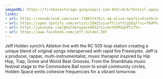 ```yaml
---
imageURL: https://firebasestorage.googleapis.com:443/v0/b/festivl.appspot.com/o/userContent%2F2F2B6F61-A008-4981-9044-B2449A1249F3.png?alt=media&token=db5c9648-a882-42d6-9205-a946dfd09b87
links:
- url: https://soundcloud.com/user-738657476/i-am-alive-new?si=4ce29c2c53d3427aa888dfc0edf22e8c&utm_source=clipboard&utm_medium=text&utm_campaign=social_sharing
- url: https://open.spotify.com/artist/2EW2iujuafTilxYtCgSEq7?si=fNdPhaXqRPegaBRha-z_OQ
- url: https://youtube.com/@holdenspace9053?si=mxYUFM1qhPCifVv-
- url: https://www.facebook.com/jeff.holden.507
---
```

Jeff Holden synch’s Ableton live with the RC 505 loop station creating a unique blend of original songs interspersed with rapid fire Freestyles. Jeff is a producer, rapper, multi-instrumentalist, music therapist inspired by Hip Hop, Trap, Grime and World Beat Grooves. From the Shambhala music festival stage to the Commodore Ball room to small community circles, Holden Space emits cohesive frequencies for a vibrant tomorrow. 